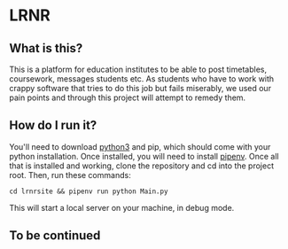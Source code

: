 # LRNR

## What is this?

This is a platform for education institutes to be able to post timetables, coursework,
messages students etc. As students who have to work with crappy software that tries to
do this job but fails miserably, we used our pain points and through this project
will attempt to remedy them.

## How do I run it?

You'll need to download [python3](https://www.python.org/) and
pip, which should come with your python installation. Once installed,
you will need to install [pipenv](https://pipenv.pypa.io/en/latest/installation/).
Once all that is installed and working, clone the repository and cd into the project
root. Then, run these commands:

`
cd lrnrsite && pipenv run python Main.py
`

This will start a local server on your machine, in debug mode.

## To be continued
